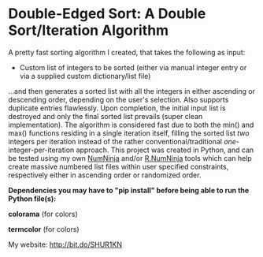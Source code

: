 ﻿# Double-Edged Sort: A Double Sort/Iteration Algorithm

A pretty fast sorting algorithm I created, that takes the following as input:

- Custom list of integers to be sorted (either via manual integer entry or via a supplied custom dictionary/list file)

...and then generates a sorted list with all the integers in either ascending or descending order, depending on the user's selection. Also supports duplicate entries flawlessly. Upon completion, the initial input list is destroyed and only the final sorted list prevails (super clean implementation). The algorithm is considered fast due to both the min() and max() functions residing in a single iteration itself, filling the sorted list *two* integers per iteration instead of the rather conventional/traditional *one*-integer-per-iteration approach. This project was created in Python, and can be tested using my own [NumNinja](https://github.com/SHUR1K-N/NumNinja-Number-Dictionary-Generator) and/or [R.NumNinja](https://github.com/SHUR1K-N/RNumNinja-Random-Number-File-Generator) tools which can help create massive numbered list files within user specified constraints, respectively either in ascending order or randomized order.

**Dependencies you may have to "pip install" before being able to run the Python file(s):**

**colorama** (for colors)

**termcolor** (for colors)

My website: http://bit.do/SHUR1KN
